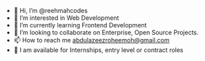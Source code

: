- 👋 Hi, I’m @reehmahcodes
- 👀 I’m interested in Web Development
- 🌱 I’m currently learning Frontend Development
- 💞️ I’m looking to collaborate on Enterprise, Open Source Projects.
- 📫 How to reach me abdulazeezroheemoh@gmail.com
- 📢 I am available for Internships, entry level or contract roles

<!---
reehmahcodes/reehmahcodes is a ✨ special ✨ repository because its `README.md` (this file) appears on your GitHub profile.
You can click the Preview link to take a look at your changes.
--->
